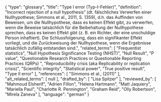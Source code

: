 {
    "type": "glossary",
    "title": "Type I error (Typ-I-Fehler)",
    "definition": "Incorrect rejection of a null hypothesis” (dt. fälschliches Verwerfen einer Nullhypothese; Simmons et al., 2011, S. 1359), d.h. das Auffinden von Beweisen, um die Nullhypothese, dass es keinen Effekt gibt, zu verwerfen, wenn die Beweise tatsächlich für die Beibehaltung der Nullhypothese sprechen, dass es keinen Effekt gibt (z. B. ein Richter, der eine unschuldige Person inhaftiert). Die Schlussfolgerung, dass ein signifikanter Effekt vorliegt, und die Zurückweisung der Nullhypothese, wenn die Ergebnisse tatsächlich zufällig entstanden sind.",
    "related_terms": [
        "Frequentist statistics",
        "Null Hypothesis Significance Testing (NHST)",
        "Null Result",
        "P value",
        "Questionable Research Practices or Questionable Reporting Practices (QRPs) ",
        "Reproducibility crisis (aka Replicability or replication crisis)",
        "Scientific integrity",
        "Statistical power",
        "True positive result",
        "Type II error"
    ],
    "references": [
        "Simmons et al., (2011)"
    ],
    "alt_related_terms": [
        null
    ],
    "drafted_by": [
        "Lisa Spitzer"
    ],
    "reviewed_by": [
        "Mahmoud Elsherif",
        "Adrien Fillon",
        "Helena Hartmann",
        "Matt Jaquiery",
        "Mariella Paul",
        "Charlotte R. Pennington",
        "Graham Reid",
        "Olly Robertson",
        "Mirela Zaneva"
    ],
    "language": "german"
}
